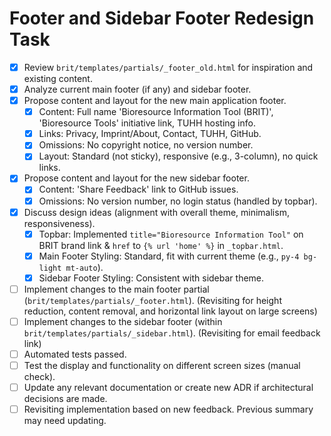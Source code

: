 # Footer and Sidebar Footer Redesign Task

- [x] Review `brit/templates/partials/_footer_old.html` for inspiration and existing content.
- [x] Analyze current main footer (if any) and sidebar footer.
- [x] Propose content and layout for the new main application footer.
    - [x] Content: Full name 'Bioresource Information Tool (BRIT)', 'Bioresource Tools' initiative link, TUHH hosting info.
    - [x] Links: Privacy, Imprint/About, Contact, TUHH, GitHub.
    - [x] Omissions: No copyright notice, no version number.
    - [x] Layout: Standard (not sticky), responsive (e.g., 3-column), no quick links.
- [x] Propose content and layout for the new sidebar footer.
    - [x] Content: 'Share Feedback' link to GitHub issues.
    - [x] Omissions: No version number, no login status (handled by topbar).
- [x] Discuss design ideas (alignment with overall theme, minimalism, responsiveness).
    - [x] Topbar: Implemented `title="Bioresource Information Tool"` on BRIT brand link & `href` to `{% url 'home' %}` in `_topbar.html`.
    - [x] Main Footer Styling: Standard, fit with current theme (e.g., `py-4 bg-light mt-auto`).
    - [x] Sidebar Footer Styling: Consistent with sidebar theme.
- [ ] Implement changes to the main footer partial (`brit/templates/partials/_footer.html`). (Revisiting for height reduction, content removal, and horizontal link layout on large screens)
- [ ] Implement changes to the sidebar footer (within `brit/templates/partials/_sidebar.html`). (Revisiting for email feedback link)
- [ ] Automated tests passed.
- [ ] Test the display and functionality on different screen sizes (manual check).
- [ ] Update any relevant documentation or create new ADR if architectural decisions are made.
- [ ] Revisiting implementation based on new feedback. Previous summary may need updating.
